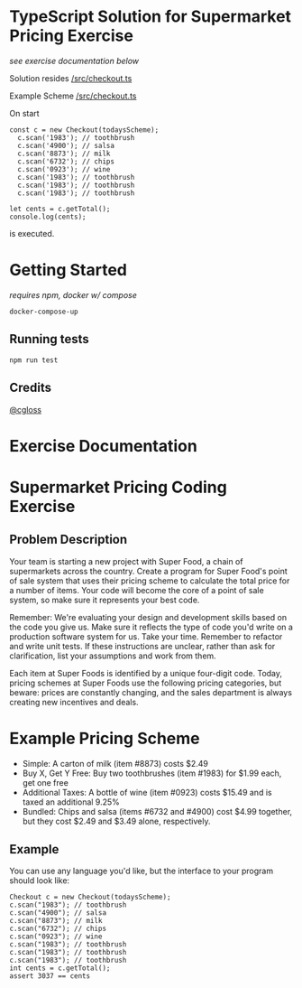 # TypeScript Solution for Supermarket Pricing Exercise
*see exercise documentation below*

Solution resides [/src/checkout.ts](/src/checkout.ts)

Example Scheme [/src/checkout.ts](/src/scheme.ts)

On start 
```
const c = new Checkout(todaysScheme);
  c.scan('1983'); // toothbrush
  c.scan('4900'); // salsa
  c.scan('8873'); // milk
  c.scan('6732'); // chips
  c.scan('0923'); // wine
  c.scan('1983'); // toothbrush
  c.scan('1983'); // toothbrush
  c.scan('1983'); // toothbrush

let cents = c.getTotal();
console.log(cents);
```
is executed.


# Getting Started
*requires npm, docker w/ compose*
```
docker-compose-up
```
## Running tests
```
npm run test
```
## Credits
[@cgloss](https://github.com/cgloss)

# Exercise Documentation

Supermarket Pricing Coding Exercise
===================================

Problem Description
-------------------

Your team is starting a new project with Super Food, a chain of supermarkets across the country. Create a program for Super Food's point of sale system that uses their pricing scheme to calculate the total price for a number of items. Your code will become the core of a point of sale system, so make sure it represents your best code.

Remember: We're evaluating your design and development skills based on the code you give us. Make sure it reflects the type of code you'd write on a production software system for us. Take your time. Remember to refactor and write unit tests. If these instructions are unclear, rather than ask for clarification, list your assumptions and work from them.


Each item at Super Foods is identified by a unique four-digit code. Today, pricing schemes at Super Foods use the following pricing categories, but beware: prices are constantly changing, and the sales department is always creating new incentives and deals.

# Example Pricing Scheme

- Simple: A carton of milk (item #8873) costs $2.49
- Buy X, Get Y Free: Buy two toothbrushes (item #1983) for $1.99 each, get one free
- Additional Taxes: A bottle of wine (item #0923) costs $15.49 and is taxed an additional 9.25%
- Bundled: Chips and salsa (items #6732 and #4900) cost $4.99 together, but they cost $2.49 and $3.49 alone, respectively.


Example
-------

You can use any language you'd like, but the interface to your program should look like:
```
Checkout c = new Checkout(todaysScheme);
c.scan("1983"); // toothbrush
c.scan("4900"); // salsa
c.scan("8873"); // milk
c.scan("6732"); // chips
c.scan("0923"); // wine
c.scan("1983"); // toothbrush
c.scan("1983"); // toothbrush
c.scan("1983"); // toothbrush
int cents = c.getTotal();
assert 3037 == cents
```